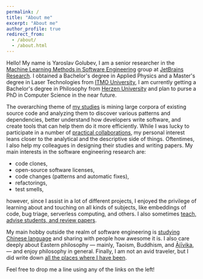 ```yaml
---
permalink: /
title: "About me"
excerpt: "About me"
author_profile: true
redirect_from: 
  - /about/
  - /about.html
---
```


Hello! My name is Yaroslav Golubev, I am a senior researcher in the
[Machine Learning Methods in Software Engineering](https://research.jetbrains.org/groups/ml_methods/) group at
[JetBrains Research](https://research.jetbrains.org/). I obtained a Bachelor's degree in Applied Physics and a
Master's degree in Laser Technologies from [ITMO University](https://en.itmo.ru/), I am currently getting
a Bachelor's degree in Philosophy from [Herzen University](https://en.hspu.org/) and plan to purse a PhD in
Computer Science in the near future.

The overarching theme of [my studies](https://areyde.com/publications/) is mining large corpora of existing source code and analyzing them to discover various
patterns and dependencies, better understand how developers write software, and create tools that can help them do it more efficiently. While
I was lucky to participate in a number of [practical collaborations](https://areyde.com/tools/), my personal interest leans closer
to the analytical and the descriptive side of things. Oftentimes, I also help my colleagues in designing their studies and writing papers. 
My main interests in the software engineering research are:

* code clones,
* open-source software licenses,
* code changes (patterns and automatic fixes), 
* refactorings,
* test smells,

however, since I assist in a lot of different projects, I enjoyed the privilege of learning about and touching on all kinds of subjects,
like embeddings of code, bug triage, serverless computing, and others. I also sometimes [teach, advise students, and review papers](https://areyde.com/academic_work/). 

My main hobby outside the realm of software engineering is [studying Chinese language](https://areyde.com/chinese/) and sharing with people
how awesome it is. I also care deeply about Eastern philosophy — mainly, Taoism, Buddhism, and [Ājīvika](https://en.wikipedia.org/wiki/%C4%80j%C4%ABvika), — and enjoy philosophy in general. 
Finally, I am not an avid traveler, but I did write down 
[all the places where I have been](https://areyde.com/travels/).

Feel free to drop me a line using any of the links on the left!